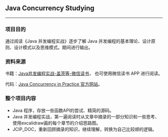 ## Java Concurrency Studying

----

### 项目目的

通过阅读《Java 并发编程实战》逐步了解 Java 并发编程的基本理论、设计原则、设计模式以及思维模式。期间进行输出。

### 资料来源

书籍：[Java并发编程实战-盖茨等-微信读书](https://weread.qq.com/web/reader/48b322d072620d8948be299kc81322c012c81e728d9d180)， 也可使用微信读书 APP 进行阅读。

代码：[Java Concurrency in Practice 官方网站](https://jcip.net/)。

### 整个项目内容

- Java 程序，存放一些函数API的尝试、精简的源码。
- Java 并发编程实战，第一遍阅读时从文章中摘录的一部分知识和一些思考、使用excalidraw画的每个章节的介绍思路图。
- JCIP_DOC，重新回顾摘录的知识，继续理解，转换为自己比较顺的逻辑。

